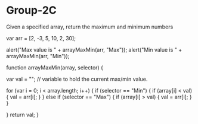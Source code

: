 # Group-2C
Given a specified array, return the maximum and minimum numbers

var arr = [2, -3, 5, 10, 2, 30];

alert("Max value is " + arrayMaxMin(arr, "Max"));
alert("Min value is " + arrayMaxMin(arr, "Min"));

function arrayMaxMin(array, selector) {

  var val = "";   // variable to hold the current max/min value.

  for (var i = 0; i < array.length; i++) {
    if (selector == "Min") {
      if (array[i] < val) {
        val = arr[i];
      }
    } else if (selector == "Max") {
      if (array[i] > val) {
        val = arr[i];
      }
    }

  }
  return val; 
}
